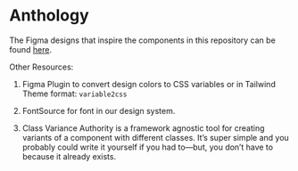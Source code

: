 # Anthology

The Figma designs that inspire the components in this repository can be found [here](https://www.figma.com/file/Qhb4PJucNK8bgvf4N65Jrm/Anthology?type=design&node-id=0%3A1&mode=design&t=Dr1OUnsNFnelFSUN-1).

Other Resources:

1. Figma Plugin to convert design colors to CSS variables or in Tailwind Theme format: `variable2css`

2. FontSource for font in our design system.

3. Class Variance Authority is a framework agnostic tool for creating variants of a component with different classes. It’s super simple and you probably could write it yourself if you had to—but, you don’t have to because it already exists.
